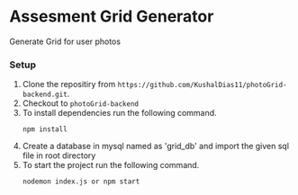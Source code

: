 # Assesment Grid Generator
Generate Grid for user photos

### Setup
1. Clone the repositiry from `https://github.com/KushalDias11/photoGrid-backend.git`.
2. Checkout to `photoGrid-backend`
3. To install dependencies run the following command.
   ```
   npm install
   ```
4. Create a database in mysql named as 'grid_db' and import the given sql file in root directory
5. To start the project run the following command.
    ```
    nodemon index.js or npm start
    ```


